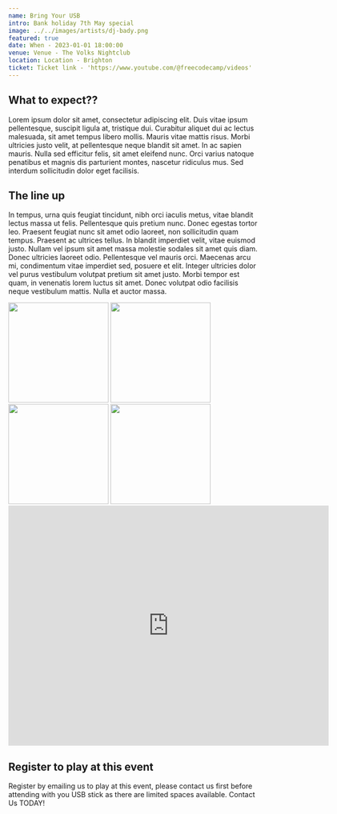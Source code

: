 ```yaml
---
name: Bring Your USB
intro: Bank holiday 7th May special
image: ../../images/artists/dj-bady.png
featured: true
date: When - 2023-01-01 18:00:00
venue: Venue - The Volks Nightclub
location: Location - Brighton
ticket: Ticket link - 'https://www.youtube.com/@freecodecamp/videos'
---
```


## What to expect??

Lorem ipsum dolor sit amet, consectetur adipiscing elit. Duis vitae ipsum pellentesque, suscipit
ligula at, tristique dui. Curabitur aliquet dui ac lectus malesuada, sit amet tempus libero mollis.
Mauris vitae mattis risus. Morbi ultricies justo velit, at pellentesque neque blandit sit amet. In
ac sapien mauris. Nulla sed efficitur felis, sit amet eleifend nunc. Orci varius natoque penatibus
et magnis dis parturient montes, nascetur ridiculus mus. Sed interdum sollicitudin dolor eget
facilisis.

## The line up

In tempus, urna quis feugiat tincidunt, nibh orci iaculis metus, vitae blandit lectus massa ut
felis. Pellentesque quis pretium nunc. Donec egestas tortor leo. Praesent feugiat nunc sit amet odio
laoreet, non sollicitudin quam tempus. Praesent ac ultrices tellus. In blandit imperdiet velit,
vitae euismod justo. Nullam vel ipsum sit amet massa molestie sodales sit amet quis diam. Donec
ultricies laoreet odio. Pellentesque vel mauris orci. Maecenas arcu mi, condimentum vitae imperdiet
sed, posuere et elit. Integer ultricies dolor vel purus vestibulum volutpat pretium sit amet justo.
Morbi tempor est quam, in venenatis lorem luctus sit amet. Donec volutpat odio facilisis neque
vestibulum mattis. Nulla et auctor massa.

<img src="https://mma.prnewswire.com/media/1513369/Educative_Logo.jpg"  width="200" height="200">

<img src="https://mma.prnewswire.com/media/1513369/Educative_Logo.jpg"  width="200" height="200">

<img src="https://mma.prnewswire.com/media/1513369/Educative_Logo.jpg"  width="200" height="200">
<img src="https://mma.prnewswire.com/media/1513369/Educative_Logo.jpg"  width="200" height="200">

<iframe
    width="640"
    height="480"
    src="https://www.youtube.com/watch?v=8pDqJVdNa44&t=4s"
    frameborder="0"
    allow="autoplay; encrypted-media"
    allowfullscreen
>
</iframe>

## Register to play at this event

Register by emailing us to play at this event, please contact us first before attending with you USB
stick as there are limited spaces available. Contact Us TODAY!

